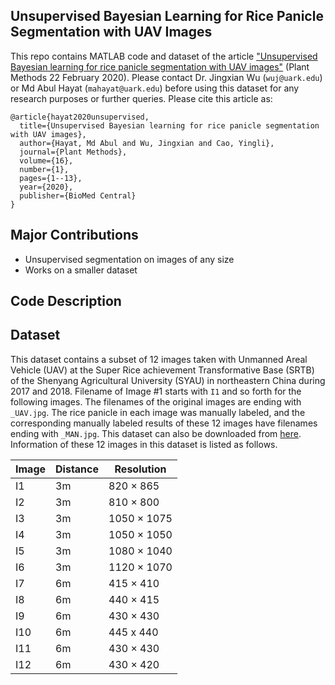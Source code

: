## Unsupervised Bayesian Learning for Rice Panicle Segmentation with UAV Images
This repo contains MATLAB code and dataset of the article ["Unsupervised Bayesian learning for rice panicle segmentation with UAV images"](https://plantmethods.biomedcentral.com/articles/10.1186/s13007-020-00567-8) (Plant Methods 22 February 2020). Please contact Dr. Jingxian Wu (`wuj@uark.edu`) or Md Abul Hayat (`mahayat@uark.edu`) before using this dataset for any research purposes or further queries. Please cite this article as: 
```
@article{hayat2020unsupervised,
  title={Unsupervised Bayesian learning for rice panicle segmentation with UAV images},
  author={Hayat, Md Abul and Wu, Jingxian and Cao, Yingli},
  journal={Plant Methods},
  volume={16},
  number={1},
  pages={1--13},
  year={2020},
  publisher={BioMed Central}
}
```
## Major Contributions
- Unsupervised segmentation on images of any size
- Works on a smaller dataset

## Code Description

## Dataset 
This dataset contains a subset of 12 images taken with Unmanned Areal Vehicle (UAV) at the Super Rice achievement Transformative Base (SRTB) of the Shenyang Agricultural University (SYAU) in northeastern China during 2017 and 2018.  Filename of Image #1 starts with `I1` and so forth for the following images. The filenames of the original images are ending with `_UAV.jpg`. The rice panicle in each image was manually labeled, and the corresponding manually labeled results of these 12 images have filenames ending with `_MAN.jpg`. This dataset can also be downloaded from [here](https://wuj.hosted.uark.edu/research/datasets/panicle/UBLRPSUI.zip). Information of these 12 images in this dataset is listed as follows.

| Image |	Distance | Resolution |
| --- | --- | --- |
| I1	| 3m | 820 × 865 |
| I2 | 3m | 810 × 800 |
| I3 | 3m | 1050 × 1075 |  
| I4 | 3m | 1050 × 1050 |  
| I5 | 3m | 1080 × 1040 |  
| I6 | 3m | 1120 × 1070 | 
| I7 | 6m | 415 × 410 | 
| I8 | 6m | 440 × 415 | 
| I9 | 6m | 430 × 430 | 
| I10 | 6m | 445 x 440 |
| I11 | 6m | 430 × 430 |   
| I12 | 6m | 430 × 420 |  


